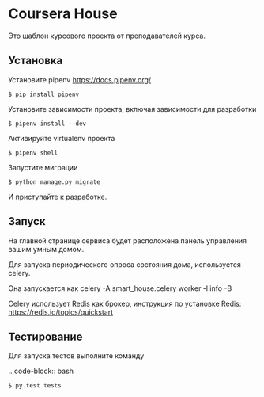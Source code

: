 Coursera House
==============

Это шаблон курсового проекта от преподавателей курса.


Установка
---------

Установите pipenv https://docs.pipenv.org/

    $ pip install pipenv


Установите зависимости проекта, включая зависимости для разработки

    $ pipenv install --dev

Активируйте virtualenv проекта

    $ pipenv shell

Запустите миграции

    $ python manage.py migrate

И приступайте к разработке.


Запуск
------

На главной странице сервиса будет расположена панель управления вашим умным домом.

Для запуска периодического опроса состояния дома, используется celery.

Она запускается как celery -A smart_house.celery worker -l info -B

Celery использует Redis как брокер, инструкция по установке Redis: https://redis.io/topics/quickstart


Тестирование
------------


Для запуска тестов выполните команду

.. code-block:: bash

    $ py.test tests
